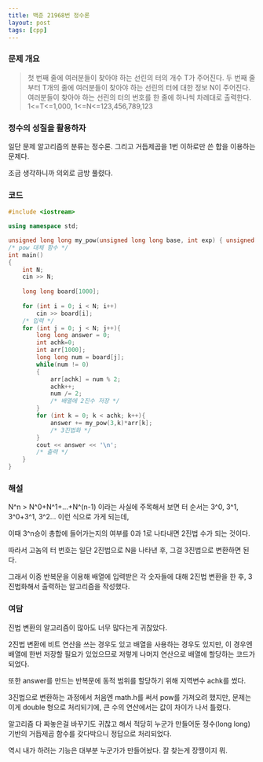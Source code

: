 ```yaml
---
title: 백준 21968번 정수론
layout: post
tags: [cpp]
---
```

### 문제 개요

> 첫 번째 줄에 여러분들이 찾아야 하는 선린의 터의 개수 T가 주어진다.
두 번째 줄부터 T개의 줄에 여러분들이 찾아야 하는 선린의 터에 대한 정보 N이 주어진다.
여러분들이 찾아야 하는 선린의 터의 번호를 한 줄에 하나씩 차례대로 출력한다.
1<=T<=1,000,
1<=N<=123,456,789,123

### 정수의 성질을 활용하자

일단 문제 알고리즘의 분류는 정수론. 그리고 거듭제곱을 1번 이하로만 쓴 합을 이용하는 문제다.

조금 생각하니까 의외로 금방 풀렸다.

### 코드

```c++
#include <iostream>

using namespace std;

unsigned long long my_pow(unsigned long long base, int exp) { unsigned long long res = 1; while (exp) { if (exp & 1) res *= base; exp >>= 1; base *= base; } return res; }
/* pow 대체 함수 */
int main()
{   
    int N;
    cin >> N;
    
    long long board[1000];
    
    for (int i = 0; i < N; i++)
        cin >> board[i];
    /* 입력 */
    for (int j = 0; j < N; j++){
        long long answer = 0;
        int achk=0;
        int arr[1000];
        long long num = board[j];
        while(num != 0)
        {
            arr[achk] = num % 2;
            achk++;
            num /= 2;
            /* 배열에 2진수 저장 */
        }
        for (int k = 0; k < achk; k++){
            answer += my_pow(3,k)*arr[k];
            /* 3진법화 */
        }
        cout << answer << '\n';
        /* 출력 */
    }
}
```

### 해설

N^n > N^0+N^1+...+N^(n-1) 이라는 사실에 주목해서 보면 터 순서는 3^0, 3^1, 3^0+3^1, 3^2... 이런 식으로 가게 되는데,

이때 3^n승이 총합에 들어가는지의 여부를 0과 1로 나타내면 2진법 수가 되는 것이다.

따라서 고놈의 터 번호는 일단 2진법으로 N을 나타낸 후, 그걸 3진법으로 변환하면 된다.

그래서 이중 반복문을 이용해 배열에 입력받은 각 숫자들에 대해 2진법 변환을 한 후, 3진법화해서 출력하는 알고리즘을 작성했다.

### 여담

진법 변환의 알고리즘이 많아도 너무 많다는게 귀찮았다.

2진법 변환에 비트 연산을 쓰는 경우도 있고 배열을 사용하는 경우도 있지만, 이 경우엔 배열에 한번 저장할 필요가 있었으므로 저렇게 나머지 연산으로 배열에 할당하는 코드가 되었다.

또한 answer를 만드는 반복문에 동적 범위를 할당하기 위해 지역변수 achk를 썼다.

3진법으로 변환하는 과정에서 처음엔 math.h를 써서 pow를 가져오려 했지만, 문제는 이게 double 형으로 처리되기에, 큰 수의 연산에서는 값이 차이가 나서 틀렸다.

알고리즘 다 짜놓은걸 바꾸기도 귀찮고 해서 적당히 누군가 만들어둔 정수(long long) 기반의 거듭제곱 함수를 갖다박으니 정답으로 처리되었다.

역시 내가 하려는 기능은 대부분 누군가가 만들어놨다. 잘 찾는게 장땡이지 뭐.

